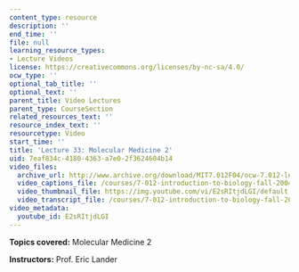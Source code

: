 ```yaml
---
content_type: resource
description: ''
end_time: ''
file: null
learning_resource_types:
- Lecture Videos
license: https://creativecommons.org/licenses/by-nc-sa/4.0/
ocw_type: ''
optional_tab_title: ''
optional_text: ''
parent_title: Video Lectures
parent_type: CourseSection
related_resources_text: ''
resource_index_text: ''
resourcetype: Video
start_time: ''
title: 'Lecture 33: Molecular Medicine 2'
uid: 7eaf834c-4180-4363-a7e0-2f3624604b14
video_files:
  archive_url: http://www.archive.org/download/MIT7.012F04/ocw-7.012-lec33-03dec2004-220k.mp4
  video_captions_file: /courses/7-012-introduction-to-biology-fall-2004/282cea358cb858608e7420f1c0429609_E2sRItjdLGI.vtt
  video_thumbnail_file: https://img.youtube.com/vi/E2sRItjdLGI/default.jpg
  video_transcript_file: /courses/7-012-introduction-to-biology-fall-2004/379ddec3a8ccfb7ac78c65b0acacfe44_E2sRItjdLGI.pdf
video_metadata:
  youtube_id: E2sRItjdLGI
---
```


**Topics covered:** Molecular Medicine 2

**Instructors:** Prof. Eric Lander

